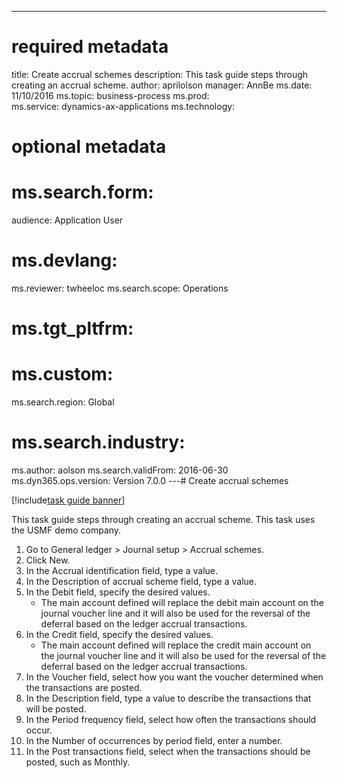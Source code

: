 --- 
# required metadata 
 
title: Create accrual schemes
description: This task guide steps through creating an accrual scheme. 
author: aprilolson
manager: AnnBe 
ms.date: 11/10/2016
ms.topic: business-process 
ms.prod:  
ms.service: dynamics-ax-applications 
ms.technology:  
 
# optional metadata 
 
# ms.search.form:   
audience: Application User 
# ms.devlang:  
ms.reviewer: twheeloc
ms.search.scope: Operations 
# ms.tgt_pltfrm:  
# ms.custom:  
ms.search.region: Global
# ms.search.industry: 
ms.author: aolson
ms.search.validFrom: 2016-06-30 
ms.dyn365.ops.version: Version 7.0.0 
---# Create accrual schemes

[!include[task guide banner](../../includes/task-guide-banner.md)]

This task guide steps through creating an accrual scheme. This task uses the USMF demo company.

1. Go to General ledger > Journal setup > Accrual schemes.
2. Click New.
3. In the Accrual identification field, type a value.
4. In the Description of accrual scheme field, type a value.
5. In the Debit field, specify the desired values.
    * The main account defined will replace the debit main account on the journal voucher line and it will also be used for the reversal of the deferral based on the ledger accrual transactions.  
6. In the Credit field, specify the desired values.
    * The main account defined will replace the credit main account on the journal voucher line and it will also be used for the reversal of the deferral based on the ledger accrual transactions.  
7. In the Voucher field, select how you want the voucher determined when the transactions are posted.
8. In the Description field, type a value to describe the transactions that will be posted.
9. In the Period frequency field, select how often the transactions should occur.
10. In the Number of occurrences by period field, enter a number.
11. In the Post transactions field, select when the transactions should be posted, such as Monthly.

